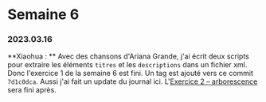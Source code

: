 # Semaine 6



### 2023.03.16

**Xiaohua : ** Avec des chansons d'Ariana Grande, j'ai écrit deux scripts pour extraire les éléments `titres` et les `descriptions` dans un fichier xml. Donc l'exercice 1 de la semaine 6 est fini. Un tag est ajouté vers ce commit `7d1c0dca`. Aussi j'ai fait un update du journal ici. L'<u>Exercice 2 – arborescence</u> sera fini après. 
